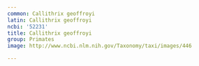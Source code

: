 ```yaml
---
common: Callithrix geoffroyi
latin: Callithrix geoffroyi
ncbi: '52231'
title: Callithrix geoffroyi
group: Primates
image: http://www.ncbi.nlm.nih.gov/Taxonomy/taxi/images/446

---
```

